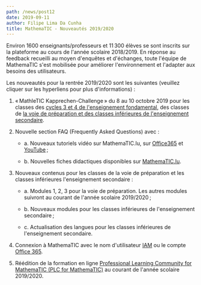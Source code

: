 ```yaml
---
path: /news/post12
date: 2019-09-11
author: Filipe Lima Da Cunha
title: MathemaTIC - Nouveautés 2019/2020
---
```


Environ 1600 enseignants/professeurs et 11 300 élèves se sont inscrits sur la plateforme au cours de l&#39;année scolaire 2018/2019. En réponse au feedback recueilli au moyen d&#39;enquêtes et d&#39;échanges, toute l&#39;équipe de MathemaTIC s&#39;est mobilisée pour améliorer l&#39;environnement et l&#39;adapter aux besoins des utilisateurs.

Les nouveautés pour la rentrée 2019/2020 sont les suivantes (veuillez cliquer sur les hyperliens pour plus d&#39;informations) :

1.  « MathleTIC Kapprechen-Challenge » du 8 au 10 octobre 2019 pour les classes des [cycles 3 et 4 de l&#39;enseignement fondamental](https://mathematic.lu/news/post12/Kapprechen-Challenge_C3-C4_2019.pdf), des classes de [la voie de préparation et des classes inférieures de l&#39;enseignement secondaire](https://mathematic.lu/news/post12/Kapprechen-Challenge_PREP-ES_2019.pdf).

2.  Nouvelle section FAQ (Frequently Asked Questions) avec :

    - a. Nouveaux tutoriels vidéo sur MathemaTIC.lu, sur [Office365](https://365education.sharepoint.com/portals/hub/_layouts/15/PointPublishing.aspx?app=video&p=c&chid=5b712767-fffb-48f2-8ac7-c89e48c8691f) et [YouTube](https://www.youtube.com/channel/UCNEVeVpUp3G6zr6yW4i98Bg) ;

    - b. Nouvelles fiches didactiques disponibles sur [MathemaTIC.lu](https://www.mathematic.lu/).

3.  Nouveaux contenus pour les classes de la voie de préparation et les classes inférieures l&#39;enseignement secondaire :

    - a. Modules 1, 2, 3 pour la voie de préparation. Les autres modules suivront au courant de l&#39;année scolaire 2019/2020 ;
    - b. Nouveaux modules pour les classes inférieures de l&#39;enseignement secondaire ;

    - c. Actualisation des langues pour les classes inférieures de l&#39;enseignement secondaire.

4.  Connexion à MathemaTIC avec le nom d&#39;utilisateur [IAM](http://iam.education.lu/) ou le compte [Office 365](https://portal.office.com/).

5.  Réédition de la formation en ligne [Professional Learning Community for MathemaTIC (PLC for MathemaTIC)](https://mathematic.lu/plc/) au courant de l&#39;année scolaire 2019/2020.
